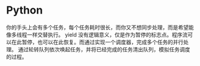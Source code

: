 # Python 
你的手头上会有多个任务，每个任务耗时很长，而你又不想同步处理，而是希望能像多线程一样交替执行。
yield 没有逻辑意义，仅是作为暂停的标志点。程序流可以在此暂停，也可以在此恢复。而通过实现一个调度器，完成多个任务的并行处理。
通过轮转队列依次唤起任务，并将已经完成的任务清出队列，模拟任务调度的过程。
